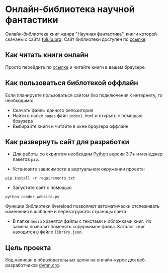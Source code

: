 # Онлайн-библиотека научной фантастики

Онлайн-библиотека книг жанра "Научная фантастика", книги которой скачаны с сайта [tululu.org](https://tululu.org/l55/). Сайт библиотеки доступен по [ссылке](https://robinloksli92.github.io/online_library/pages/index1.html).


## Как читать книги онлайн

Просто перейдите по [ссылке](https://robinloksli92.github.io/online_library/pages/index1.html) и читайте книги в вашем браузере.

## Как пользоваться библотекой оффлайн

Если планируете пользоваться сайтом без подключения к интернету, то необходимо: 
- Скачать файлы данного репозитория
- Найти в папке `pages` файл `index1.html` и открыть с помощью браузера
- Выбирайте книги и читайте в окне браузера оффлайн

## Как развернуть сайт для разработки

- Для работы со скриптом необходим [Python](https://www.python.org/downloads/) версии 3.7+ и менеджер пакетов `pip`.

- Установите зависимости в виртуальном окружении проекта:
```
pip install -r requirements.txt
```

- Запустите сайт с помощью
```
python render_website.py
```

Функции библиотеки livereload позволяют автоматически отслеживать изменения в шаблоне и перезагружать страницы сайта

- В папке `media` хранятся файлы с текстами и обложками книг. Их замена позволит поменять содержимое файла. Каталог книг находится в файле `library.json`.

## Цель проекта

Код написан в образовательных целях на онлайн-курсе для веб-разработчиков [dvmn.org](https://dvmn.org).
